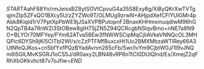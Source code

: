 $START$AahF88Yn/rmJeissBZ8ytSOVtCpvuG4a35S8Exy8g/XiByQKrXwTVTgqjmZIpSZFxQO1BXcy5U/zZYZWo9T/OLMUg9zrwN+AHjpdXefCFlYUlGMr4pAbk8KiqId1rV7PptXpPbWE9jJSaXVPBPutopnF2BnaxKHHmxmuqdlwM96hGN2QpTB4a7RnWZi3StOBew8gIH7SjZN5Z94QCRcgbNSlqvBmo+nNE7a8N9O+BLYOr70MFYey/FYm62ATva56Ew3fNWWSCipMqCjliAVkeVNNQcOL3MHQPic6DYSh9jKl5CITbl2WI/x/cZzPTFMfBuxcxHt1Uo2BMXMbzaWTlRey66A3UtNfeQJKos+cn5bfYxfPQzBYadAvnm265cFb/5wr/IvYm9CjbtW0J/1I9vJNQm6l5GlLMvKSGRJ1oCS5J/dR0axy2LBN48vRP6nTtCI0DUlQlnd/Es/XmejZ2qFRhXbGKkvhct87v7oJfiw=$END$